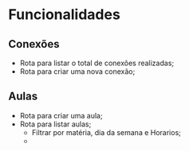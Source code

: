 # Funcionalidades

## Conexões
 - Rota para listar o total de conexões realizadas;
 - Rota para criar uma nova conexão;

## Aulas
- Rota para criar uma aula;
- Rota para listar aulas;
  - Filtrar por matéria, dia da semana e Horarios;
  - 